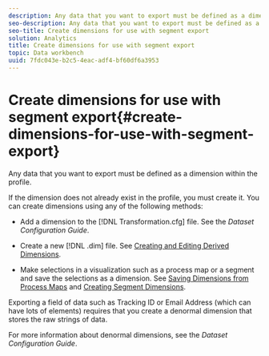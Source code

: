 ```yaml
---
description: Any data that you want to export must be defined as a dimension within the profile.
seo-description: Any data that you want to export must be defined as a dimension within the profile.
seo-title: Create dimensions for use with segment export
solution: Analytics
title: Create dimensions for use with segment export
topic: Data workbench
uuid: 7fdc043e-b2c5-4eac-adf4-bf60df6a3953
---
```


# Create dimensions for use with segment export{#create-dimensions-for-use-with-segment-export}

Any data that you want to export must be defined as a dimension within the profile.

 If the dimension does not already exist in the profile, you must create it. You can create dimensions using any of the following methods:

* Add a dimension to the [!DNL Transformation.cfg] file. See the *Dataset Configuration Guide*. 

* Create a new [!DNL .dim] file. See [Creating and Editing Derived Dimensions](../../../home/c-get-started/c-admin-intrf/c-prof-mgr/c-dvrd-dim.md#concept-ece3c3ea8cdf4fc796680173993bff93). 

* Make selections in a visualization such as a process map or a segment and save the selections as a dimension. See [Saving Dimensions from Process Maps](../../../home/c-get-started/c-analysis-vis/c-proc-maps/t-dim-proc-maps.md#task-44d9e555d4a944e6aa81993eef703051) and [Creating Segment Dimensions](../../../home/c-get-started/c-analysis-vis/c-seg/c-create-seg-dim.md#concept-70b363edcad14185ba8051646ad3d44e).

Exporting a field of data such as Tracking ID or Email Address (which can have lots of elements) requires that you create a denormal dimension that stores the raw strings of data.

For more information about denormal dimensions, see the *Dataset Configuration Guide*. 
